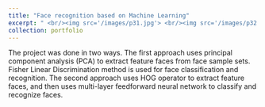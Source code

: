 ```yaml
---
title: "Face recognition based on Machine Learning"
excerpt: " <br/><img src='/images/p31.jpg'> <br/><img src='/images/p32.jpg'>"
collection: portfolio
---
```


The project was done in two ways. The first approach uses principal component analysis (PCA) to extract feature faces from face sample sets. Fisher Linear Discrimination method is used for face classification and recognition. The second approach uses HOG operator to extract feature faces, and then uses multi-layer feedforward neural network to classify and recognize faces.
